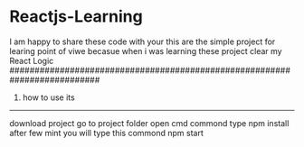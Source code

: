 # Reactjs-Learning
I am happy to share these code with your 
this are the simple project for learing point of viwe
becasue when i was learning these project clear my React Logic
##########################################################################

1) how to use its
------------------
download project 
go to project folder
open cmd commond
type npm install after few mint you will type this commond npm start

